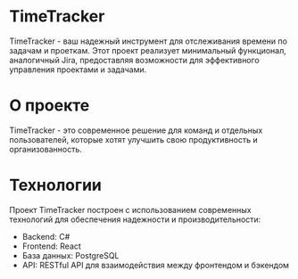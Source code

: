 # TimeTracker
TimeTracker - ваш надежный инструмент для отслеживания времени по задачам и проеткам. Этот проект реализует минимальный функционал, аналогичный Jira, предоставляя возможности для эффективного управления проектами и задачами.

# О проекте
TimeTracker - это современное решение для команд и отдельных пользователей, которые хотят улучшить свою продуктивность и организованность. 

# Технологии
Проект TimeTracker построен с использованием современных технологий для обеспечения надежности и производительности:
* Backend: C#
* Frontend: React
* База данных: PostgreSQL
* API: RESTful API для взаимодействия между фронтендом и бэкендом
